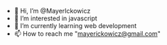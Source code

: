 - 👋 Hi, I’m @MayerIckowicz
- 👀 I’m interested in javascript
- 🌱 I’m currently learning web development
- 📫 How to reach me "mayerickowicz@gmail.com"

<!---
MayerIckowicz/MayerIckowicz is a ✨ special ✨ repository because its `README.md` (this file) appears on your GitHub profile.
You can click the Preview link to take a look at your changes.
--->
